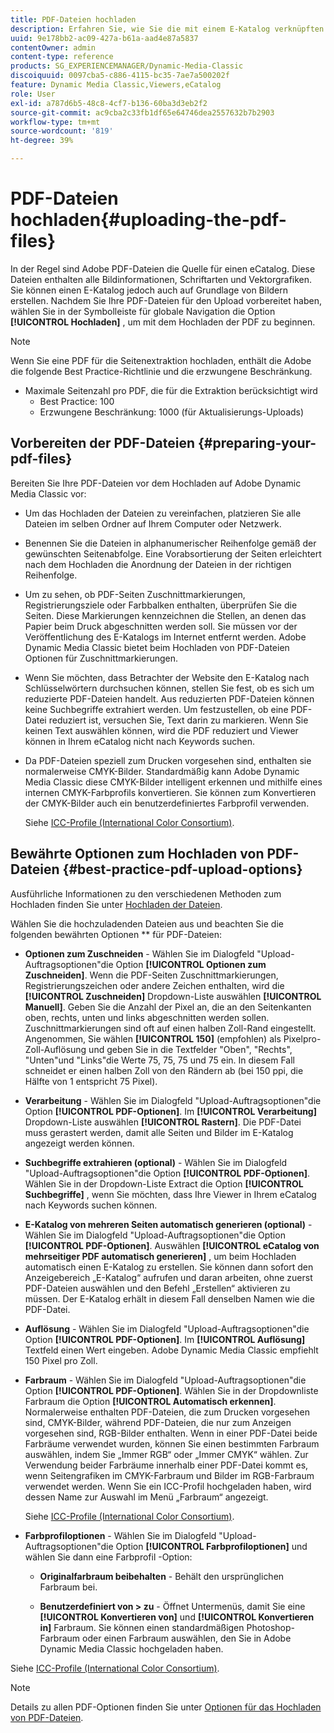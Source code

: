 ```yaml
---
title: PDF-Dateien hochladen
description: Erfahren Sie, wie Sie die mit einem E-Katalog verknüpften PDF-Dateien in Adobe Dynamic Media Classic hochladen.
uuid: 9e178bb2-ac09-427a-b61a-aad4e87a5837
contentOwner: admin
content-type: reference
products: SG_EXPERIENCEMANAGER/Dynamic-Media-Classic
discoiquuid: 0097cba5-c886-4115-bc35-7ae7a500202f
feature: Dynamic Media Classic,Viewers,eCatalog
role: User
exl-id: a787d6b5-48c8-4cf7-b136-60ba3d3eb2f2
source-git-commit: ac9cba2c33fb1df65e64746dea2557632b7b2903
workflow-type: tm+mt
source-wordcount: '819'
ht-degree: 39%

---
```


# PDF-Dateien hochladen{#uploading-the-pdf-files}

In der Regel sind Adobe PDF-Dateien die Quelle für einen eCatalog. Diese Dateien enthalten alle Bildinformationen, Schriftarten und Vektorgrafiken. Sie können einen E-Katalog jedoch auch auf Grundlage von Bildern erstellen. Nachdem Sie Ihre PDF-Dateien für den Upload vorbereitet haben, wählen Sie in der Symbolleiste für globale Navigation die Option **[!UICONTROL Hochladen]** , um mit dem Hochladen der PDF zu beginnen.

>[!NOTE]
>
>Wenn Sie eine PDF für die Seitenextraktion hochladen, enthält die Adobe die folgende Best Practice-Richtlinie und die erzwungene Beschränkung.
>
>* Maximale Seitenzahl pro PDF, die für die Extraktion berücksichtigt wird
   >   * Best Practice: 100
   >   * Erzwungene Beschränkung: 1000 (für Aktualisierungs-Uploads)


## Vorbereiten der PDF-Dateien {#preparing-your-pdf-files}

Bereiten Sie Ihre PDF-Dateien vor dem Hochladen auf Adobe Dynamic Media Classic vor:

* Um das Hochladen der Dateien zu vereinfachen, platzieren Sie alle Dateien im selben Ordner auf Ihrem Computer oder Netzwerk.
* Benennen Sie die Dateien in alphanumerischer Reihenfolge gemäß der gewünschten Seitenabfolge. Eine Vorabsortierung der Seiten erleichtert nach dem Hochladen die Anordnung der Dateien in der richtigen Reihenfolge.
* Um zu sehen, ob PDF-Seiten Zuschnittmarkierungen, Registrierungsziele oder Farbbalken enthalten, überprüfen Sie die Seiten. Diese Markierungen kennzeichnen die Stellen, an denen das Papier beim Druck abgeschnitten werden soll. Sie müssen vor der Veröffentlichung des E-Katalogs im Internet entfernt werden. Adobe Dynamic Media Classic bietet beim Hochladen von PDF-Dateien Optionen für Zuschnittmarkierungen.
* Wenn Sie möchten, dass Betrachter der Website den E-Katalog nach Schlüsselwörtern durchsuchen können, stellen Sie fest, ob es sich um reduzierte PDF-Dateien handelt. Aus reduzierten PDF-Dateien können keine Suchbegriffe extrahiert werden. Um festzustellen, ob eine PDF-Datei reduziert ist, versuchen Sie, Text darin zu markieren. Wenn Sie keinen Text auswählen können, wird die PDF reduziert und Viewer können in Ihrem eCatalog nicht nach Keywords suchen.
* Da PDF-Dateien speziell zum Drucken vorgesehen sind, enthalten sie normalerweise CMYK-Bilder. Standardmäßig kann Adobe Dynamic Media Classic diese CMYK-Bilder intelligent erkennen und mithilfe eines internen CMYK-Farbprofils konvertieren. Sie können zum Konvertieren der CMYK-Bilder auch ein benutzerdefiniertes Farbprofil verwenden. 

   Siehe [ICC-Profile (International Color Consortium)](icc-profiles.md#icc_profiles).

## Bewährte Optionen zum Hochladen von PDF-Dateien {#best-practice-pdf-upload-options}

Ausführliche Informationen zu den verschiedenen Methoden zum Hochladen finden Sie unter [Hochladen der Dateien](uploading-files.md#uploading_your_files).

Wählen Sie die hochzuladenden Dateien aus und beachten Sie die folgenden bewährten Optionen ** für PDF-Dateien:

* **Optionen zum Zuschneiden** - Wählen Sie im Dialogfeld &quot;Upload-Auftragsoptionen&quot;die Option **[!UICONTROL Optionen zum Zuschneiden]**. Wenn die PDF-Seiten Zuschnittmarkierungen, Registrierungszeichen oder andere Zeichen enthalten, wird die **[!UICONTROL Zuschneiden]** Dropdown-Liste auswählen **[!UICONTROL Manuell]**. Geben Sie die Anzahl der Pixel an, die an den Seitenkanten oben, rechts, unten und links abgeschnitten werden sollen. Zuschnittmarkierungen sind oft auf einen halben Zoll-Rand eingestellt. Angenommen, Sie wählen **[!UICONTROL 150]** (empfohlen) als Pixelpro-Zoll-Auflösung und geben Sie in die Textfelder &quot;Oben&quot;, &quot;Rechts&quot;, &quot;Unten&quot;und &quot;Links&quot;die Werte 75, 75, 75 und 75 ein. In diesem Fall schneidet er einen halben Zoll von den Rändern ab (bei 150 ppi, die Hälfte von 1 entspricht 75 Pixel).

* **Verarbeitung** - Wählen Sie im Dialogfeld &quot;Upload-Auftragsoptionen&quot;die Option **[!UICONTROL PDF-Optionen]**. Im **[!UICONTROL Verarbeitung]** Dropdown-Liste auswählen **[!UICONTROL Rastern]**. Die PDF-Datei muss gerastert werden, damit alle Seiten und Bilder im E-Katalog angezeigt werden können.

* **Suchbegriffe extrahieren (optional)** - Wählen Sie im Dialogfeld &quot;Upload-Auftragsoptionen&quot;die Option **[!UICONTROL PDF-Optionen]**. Wählen Sie in der Dropdown-Liste Extract die Option **[!UICONTROL Suchbegriffe]** , wenn Sie möchten, dass Ihre Viewer in Ihrem eCatalog nach Keywords suchen können.

* **E-Katalog von mehreren Seiten automatisch generieren (optional)** - Wählen Sie im Dialogfeld &quot;Upload-Auftragsoptionen&quot;die Option **[!UICONTROL PDF-Optionen]**. Auswählen **[!UICONTROL eCatalog von mehrseitiger PDF automatisch generieren]** , um beim Hochladen automatisch einen E-Katalog zu erstellen. Sie können dann sofort den Anzeigebereich „E-Katalog“ aufrufen und daran arbeiten, ohne zuerst PDF-Dateien auswählen und den Befehl „Erstellen“ aktivieren zu müssen. Der E-Katalog erhält in diesem Fall denselben Namen wie die PDF-Datei.

* **Auflösung** - Wählen Sie im Dialogfeld &quot;Upload-Auftragsoptionen&quot;die Option **[!UICONTROL PDF-Optionen]**. Im **[!UICONTROL Auflösung]** Textfeld einen Wert eingeben. Adobe Dynamic Media Classic empfiehlt 150 Pixel pro Zoll.

* **Farbraum** - Wählen Sie im Dialogfeld &quot;Upload-Auftragsoptionen&quot;die Option **[!UICONTROL PDF-Optionen]**. Wählen Sie in der Dropdownliste Farbraum die Option **[!UICONTROL Automatisch erkennen]**. Normalerweise enthalten PDF-Dateien, die zum Drucken vorgesehen sind, CMYK-Bilder, während PDF-Dateien, die nur zum Anzeigen vorgesehen sind, RGB-Bilder enthalten. Wenn in einer PDF-Datei beide Farbräume verwendet wurden, können Sie einen bestimmten Farbraum auswählen, indem Sie „Immer RGB“ oder „Immer CMYK“ wählen. Zur Verwendung beider Farbräume innerhalb einer PDF-Datei kommt es, wenn Seitengrafiken im CMYK-Farbraum und Bilder im RGB-Farbraum verwendet werden. Wenn Sie ein ICC-Profil hochgeladen haben, wird dessen Name zur Auswahl im Menü „Farbraum“ angezeigt. 

   Siehe [ICC-Profile (International Color Consortium)](/help/icc-profiles.md).

* **Farbprofiloptionen** - Wählen Sie im Dialogfeld &quot;Upload-Auftragsoptionen&quot;die Option **[!UICONTROL Farbprofiloptionen]** und wählen Sie dann eine Farbprofil -Option:

   * **Originalfarbraum beibehalten** - Behält den ursprünglichen Farbraum bei.

   * **Benutzerdefiniert von > zu** - Öffnet Untermenüs, damit Sie eine **[!UICONTROL Konvertieren von]** und **[!UICONTROL Konvertieren in]** Farbraum. Sie können einen standardmäßigen Photoshop-Farbraum oder einen Farbraum auswählen, den Sie in Adobe Dynamic Media Classic hochgeladen haben.

<!-- * **Convert To SRGB** - Converts to SRGB (Standard Red Green Blue). SRGB is the recommended color space for displaying images on web pages. -->

Siehe [ICC-Profile (International Color Consortium)](icc-profiles.md#icc_profiles).

>[!NOTE]
>
>Details zu allen PDF-Optionen finden Sie unter [Optionen für das Hochladen von PDF-Dateien](pdfs.md#pdf_upload_options).
